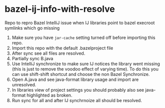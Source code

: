 # bazel-ij-info-with-resolve
Repo to repro Bazel IntelliJ issue when IJ libraries point to bazel execroot symlinks which go missing

1. Make sure you have `jar-cache` setting turned off before importing this repo.
2. Import this repo with the default .bazelproject file
3. After sync see all files are resolved.
4. Partially sync B.java
5. Use IntelliJ synchronize to make sure IJ notices the library went missing (this is just to remove the voodoo effect of varying time). To do this you can use shift-shift shortcut and choose the non Bazel Synchronize.
6. Open A.java and see java-format library usage and import are unresolved.
7. In libraries view of project settings you should probably also see java-format highlighted as broken.
8. Run sync for all and after IJ synchrnoize all should be resolved. 
